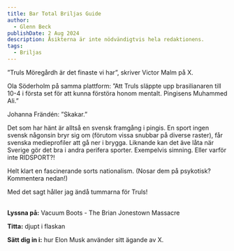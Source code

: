 ```yaml
---
title: Bar Total Briljas Guide
author:
  - Glenn Beck
publishDate: 2 Aug 2024
description: Åsikterna är inte nödvändigtvis hela redaktionens.
tags:
  - Briljas
---
```

”Truls Möregårdh är det finaste vi har”, skriver Victor Malm på X.

Ola Söderholm på samma plattform: ”Att Truls släppte upp brasilianaren till 10-4 i första set för att kunna förstöra honom mentalt. Pingisens Muhammed Ali.”

Johanna Frändén: ”Skakar.”

Det som har hänt är alltså en svensk framgång i pingis. En sport ingen svensk någonsin bryr sig om (förutom vissa snubbar på diverse raster), får svenska medieprofiler att gå ner i brygga. Liknande kan det äve  låta när Sverige gör det bra i andra perifera sporter. Exempelvis simning. Eller varför inte RIDSPORT?!

Helt klart en fascinerande sorts nationalism. (Nosar dem på psykotisk? Kommentera nedan!)

Med det sagt håller jag ändå tummarna för Truls!

\
**Lyssna på:** Vacuum Boots - The Brian Jonestown Massacre

**Titta:** djupt i flaskan 

**Sätt dig in i:** hur Elon Musk använder sitt ägande av X.
